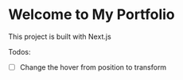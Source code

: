 # Welcome to My Portfolio

This project is built with Next.js

Todos: 
- [ ] Change the hover from position to transform